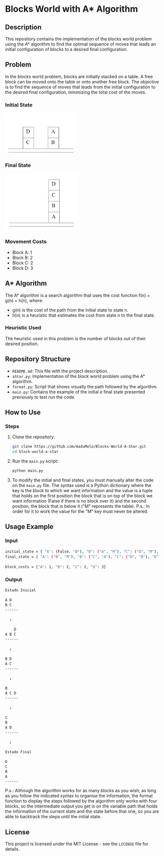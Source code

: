 # Blocks World with A* Algorithm

## Description

This repository contains the implementation of the blocks world problem using the A* algorithm to find the optimal sequence of moves that leads an initial configuration of blocks to a desired final configuration.

## Problem

In the blocks world problem, blocks are initially stacked on a table. A free block can be moved onto the table or onto another free block. The objective is to find the sequence of moves that leads from the initial configuration to the desired final configuration, minimizing the total cost of the moves.

### Initial State
![Initial State](estado_inicial.png)


### Final State
![Initial State](estado_final.png)

### Movement Costs
- Block A: 1
- Block B: 2
- Block C: 2
- Block D: 3

## A* Algorithm

The A* algorithm is a search algorithm that uses the cost function f(n) = g(n) + h(n), where:
- g(n) is the cost of the path from the initial state to state n.
- h(n) is a heuristic that estimates the cost from state n to the final state.

### Heuristic Used
The heuristic used in this problem is the number of blocks out of their desired position.

## Repository Structure

- `README.md`: This file with the project description.
- `aStar.py`: Implementation of the block world problem using the A* algorithm.
- `format.py`: Script that shows visually the path followed by the algorithm.
- `main.py`: Contains the example of the initial e final state presented previously to test run the code.

## How to Use

### Steps

1. Clone the repository:
    ```sh
    git clone https://github.com/maduMelo/Blocks-World-A-Star.git
    cd block-world-a-star
    ```

2. Run the `main.py` script:
    ```sh
    python main.py
    ```

3. To modify the initial and final states, you must manually alter the code on the `main.py` file. The syntax used is a Python dictionary where the key is the block to which we want information and the value is a tuple that holds on the first position the block that is on top of the block we want information (False if there is no block over it) and the second position, the block that is below it ("M" represents the table). P.s.: In order for it to work the value for the "M" key must never be altered.

## Usage Example

### Input
```sh
initial_state = { "A": (False, "B"), "B": ("A", "M"), "C": ("D", "M"), "D": (False, "C"), "M": (False,) }
final_state = { "A": ("B", "M"), "B": ("C", "A"), "C": ("D", "B"), "D": (False, "C"), "M": (False,) }

block_costs = {"A": 1, "B": 2, "C": 2, "D": 3}
```

### Output
```
Estado Inicial

A D
B C
------

  ↓

    D
A B C
------

  ↓

B D
A C
------

  ↓

B    
A C D
------

  ↓

C
B  
A D
------

  ↓

Estado Final

D
C
B
A
------
```

P.s.: Although the algorithm works for as many blocks as you wish, as long as you follow the indicated syntax to organise the information, the format function to display the steps followed by the algorithm only works with four blocks, so the intermediate output you get is on the variable path that holds the information of the current state and the state before that one, so you are able to backtrack the steps until the initial state.

## License
This project is licensed under the MIT License - see the `LICENSE` file for details. 
